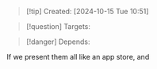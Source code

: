 
>[!tip] Created: [2024-10-15 Tue 10:51]

>[!question] Targets: 

>[!danger] Depends: 

If we present them all like an app store, and 